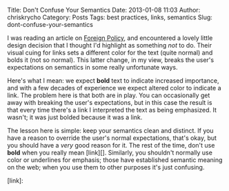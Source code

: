 Title: Don't Confuse Your Semantics
Date: 2013-01-08 11:03
Author: chriskrycho
Category: Posts
Tags: best practices, links, semantics
Slug: dont-confuse-your-semantics

I was reading an article on [Foreign Policy][], and encountered a lovely
little design decision that I thought I'd highlight as something *not*
to do. Their visual cuing for links sets a different color for the text
(quite normal) and bolds it (not so normal). This latter change, in my
view, breaks the user's expectations on semantics in some really
unfortunate ways.

Here's what I mean: we expect **bold** text to indicate increased
importance, and with a few decades of experience we expect altered color
to indicate a link. The problem here is that both are in play. You can
occasionally get away with breaking the user's expectations, but in this
case the result is that every time there's a link I interpreted the text
as being emphasized. It wasn't; it was just bolded because it was a
link.

The lesson here is simple: keep your semantics clean and distinct. If
you have a reason to override the user's normal expectations, that's
okay, but you should have a *very* good reason for it. The rest of the
time, don't use **bold** when you really mean [link][]. Similarly, you
shouldn't normally use color or underlines for emphasis; those have
established semantic meaning on the web; when you use them to other
purposes it's just confusing.

  [Foreign Policy]: http://www.foreignpolicy.com/
  [link]: 
